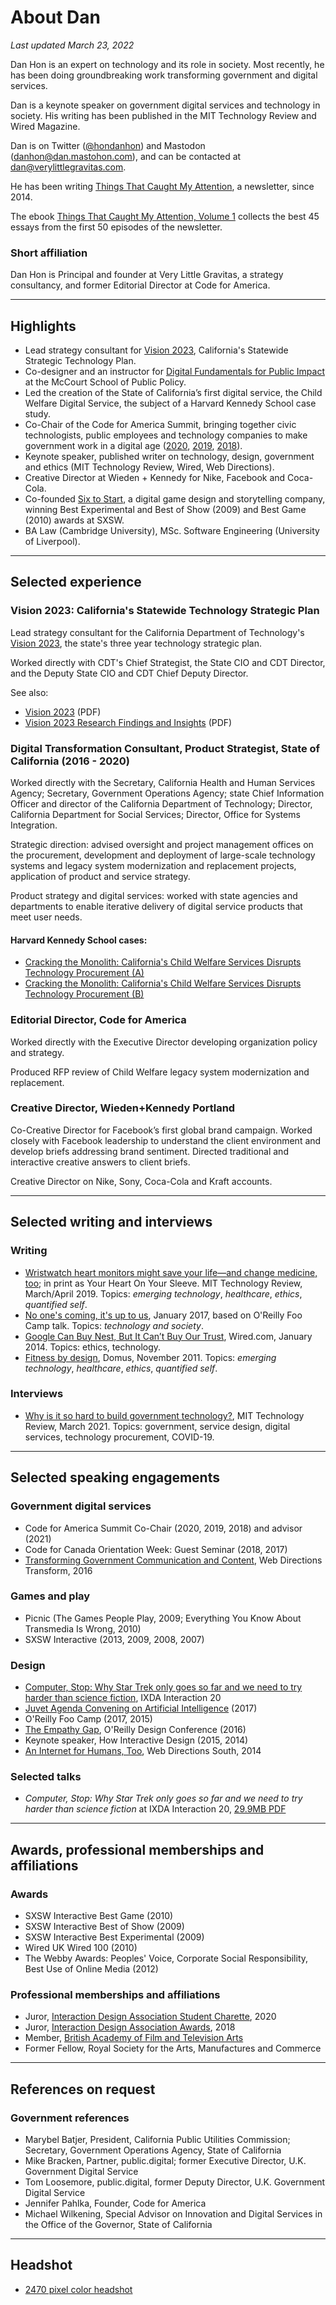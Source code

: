 # About Dan
_Last updated March 23, 2022_

Dan Hon is an expert on technology and its role in society. Most recently, he has been doing groundbreaking work transforming government and digital services. 

Dan is a keynote speaker on government digital services and technology in society. His writing has been published in the MIT Technology Review and Wired Magazine. 

Dan is on Twitter ([@hondanhon](https://twitter.com/@hondanhon/)) and Mastodon (<a rel="me" href="https://dan.mastohon.com/@danhon">danhon@dan.mastohon.com</a>), and can be contacted at [dan@verylittlegravitas.com](mailto:dan@verylittlegravitas.com]). 

He has been writing [Things That Caught My Attention](https://newsletter.danhon.com/), a newsletter, since 2014. 

The ebook [Things That Caught My Attention, Volume 1](https://store.verylittlegravitas.com/l/ThingsVol1) collects the best 45 essays from the first 50 episodes of the newsletter.

### Short affiliation
Dan Hon is Principal and founder at Very Little Gravitas, a strategy consultancy, and former Editorial Director at Code for America.

___

## Highlights
* Lead strategy consultant for [Vision 2023](https://vision2023.cdt.ca.gov), California's Statewide Strategic Technology Plan.
* Co-designer and an instructor for [Digital Fundamentals for Public Impact](https://mccourt.georgetown.edu/digital-fundamentals-for-public-impact/) at the McCourt School of Public Policy.
* Led the creation of the State of California’s first digital service, the Child Welfare Digital Service, the subject of a Harvard Kennedy School case study.
* Co-Chair of the Code for America Summit, bringing together civic technologists, public employees and technology companies to make government work in a digital age ([2020](https://www.codeforamerica.org/summit/about), [2019](https://www.youtube.com/playlist?list=PL65XgbSILalUkMOjuufa1RWofJ-dFPK6q), [2018](https://www.youtube.com/playlist?list=PL65XgbSILalU3CPOpBOzBiX-31rzk8oox)).
* Keynote speaker, published writer on technology, design, government and ethics (MIT Technology Review, Wired, Web Directions).
* Creative Director at Wieden + Kennedy for Nike, Facebook and Coca-Cola.
* Co-founded [Six to Start](https://www.sixtostart.com/), a digital game design and storytelling company, winning Best Experimental and Best of Show (2009) and Best Game (2010) awards at SXSW.
* BA Law (Cambridge University), MSc. Software Engineering (University of Liverpool).

___
## Selected experience

### Vision 2023: California's Statewide Technology Strategic Plan
Lead strategy consultant for the California Department of Technology's [Vision 2023](https://vision2023.cdt.ca.gov), the state's three year technology strategic plan. 

Worked directly with CDT's Chief Strategist, the State CIO and CDT Director, and the Deputy State CIO and CDT Chief Deputy Director.

See also: 
* [Vision 2023](https://vision2023.cdt.ca.gov/pdf/Vision-2023-California-Technology-Strategic-Plan.pdf) (PDF)
* [Vision 2023 Research Findings and Insights](https://vision2023.cdt.ca.gov/pdf/Research-Findings-and-Insights.pdf) (PDF)

### Digital Transformation Consultant, Product Strategist, State of California (2016 - 2020)
Worked directly with the Secretary, California Health and Human Services Agency; Secretary, Government Operations Agency; state Chief Information Officer and director of the California Department of Technology; Director, California Department for Social Services; Director, Office for Systems Integration.

Strategic direction: advised oversight and project management offices on the procurement, development and deployment of large-scale technology systems and legacy system modernization and replacement projects, application of product and service strategy.

Product strategy and digital services: worked with state agencies and departments to enable iterative delivery of digital service products that meet user needs.

#### Harvard Kennedy School cases: 

* [Cracking the Monolith: California's Child Welfare Services Disrupts Technology Procurement (A)](https://case.hks.harvard.edu/cracking-the-monolith-californias-child-welfare-services-disrupts-technology-procurement-a/)
* [Cracking the Monolith: California's Child Welfare Services Disrupts Technology Procurement (B)](https://case.hks.harvard.edu/cracking-the-monolith-californias-child-welfare-services-disrupts-technology-procurement-b/)


### Editorial Director, Code for America 

Worked directly with the Executive Director developing organization policy and strategy.

Produced RFP review of Child Welfare legacy system modernization and replacement. 

### Creative Director, Wieden+Kennedy Portland 
Co-Creative Director for Facebook’s first global brand campaign. Worked closely with Facebook leadership to understand the client environment and develop briefs addressing brand sentiment. Directed traditional and interactive creative answers to client briefs. 

Creative Director on Nike, Sony, Coca-Cola and Kraft accounts. 

___

## Selected writing and interviews

### Writing

- [Wristwatch heart monitors might save your life—and change medicine, too](https://www.technologyreview.com/s/612929/wristwatch-heart-monitors-might-save-your-lifeand-change-medicine-too/); in print as Your Heart On Your Sleeve. MIT Technology Review, March/April 2019. Topics: _emerging technology_, _healthcare_, _ethics_, _quantified self_.
- [No one's coming, it's up to us](https://medium.com/@hondanhon/no-ones-coming-it-s-up-to-us-de8d9442d0d), January 2017, based on O'Reilly Foo Camp talk. Topics: _technology and society_.
- [Google Can Buy Nest, But It Can’t Buy Our Trust](https://www.wired.com/2014/01/google-didnt-just-acquire-nest-annexed-whole-new-territory/), Wired.com, January 2014. Topics: ethics, technology.
- [Fitness by design](https://www.domusweb.it/en/design/2012/11/28/fitness-by-design.html), Domus, November 2011. Topics:  _emerging technology_, _healthcare_, _ethics_, _quantified self_.


### Interviews

- [Why is it so hard to build government technology?](https://www.technologyreview.com/2021/03/17/1020811/better-tech-government-pandemic-united-states/), MIT Technology Review, March 2021. Topics: government, service design, digital services, technology procurement, COVID-19.

___

## Selected speaking engagements

### Government digital services
* Code for America Summit Co-Chair (2020, 2019, 2018) and advisor (2021)
* Code for Canada Orientation Week: Guest Seminar (2018, 2017)
* [Transforming Government Communication and Content](https://www.webdirections.org/transform16/speakers/dan-hon.html), Web Directions Transform, 2016

### Games and play
* Picnic (The Games People Play, 2009; Everything You Know About Transmedia Is Wrong, 2010)
* SXSW Interactive (2013, 2009, 2008, 2007) 

### Design
* [Computer, Stop: Why Star Trek only goes so far and we need to try harder than science fiction](https://interaction20.ixda.org/program/computer-stop-why-star-trek-only-goes-so-far-and-we-need-to-try-harder-than-science-fiction), IXDA Interaction 20 
* [Juvet Agenda Convening on Artificial Intelligence](http://juvetagenda.org/) (2017)
* O'Reilly Foo Camp (2017, 2015)
* [The Empathy Gap](https://www.oreilly.com/library/view/oreilly-design-conference/9781491944578/video237797.html), O'Reilly Design Conference (2016)
* Keynote speaker, How Interactive Design (2015, 2014)
* [An Internet for Humans, Too](https://www.webdirections.org/blog/video-week-dan-hon/), Web Directions South, 2014

### Selected talks

* _Computer, Stop: Why Star Trek only goes so far and we need to try harder than science fiction_ at IXDA Interaction 20, [29.9MB PDF](/talks/ixd20/0205_Futures_15_Hon_VF_2.pdf)

___

## Awards, professional memberships and affiliations

### Awards
* SXSW Interactive Best Game (2010)
* SXSW Interactive Best of Show (2009)
* SXSW Interactive Best Experimental (2009)
* Wired UK Wired 100 (2010)
* The Webby Awards: Peoples' Voice, Corporate Social Responsibility, Best Use of Online Media (2012)

### Professional memberships and affiliations

* Juror, [Interaction Design Association Student Charette](http://sdc.ixda.org/), 2020
* Juror, [Interaction Design Association Awards](http://awards.ixda.org/juror/2018-dan-hon/), 2018
* Member, [British Academy of Film and Television Arts](http://www.bafta.org)
* Former Fellow, Royal Society for the Arts, Manufactures and Commerce

___
## References on request

### Government references

* Marybel Batjer, President, California Public Utilities Commission; Secretary, Government Operations Agency, State of California
* Mike Bracken, Partner, public.digital; former Executive Director, U.K. Government Digital Service
* Tom Loosemore, public.digital, former Deputy Director, U.K. Government Digital Service
* Jennifer Pahlka, Founder, Code for America 
* Michael Wilkening, Special Advisor on Innovation and Digital Services in the Office of the Governor, State of California

___
## Headshot

* [2470 pixel color headshot](/assets/images/danhon-headshot-2019-color-2470px.jpeg)


